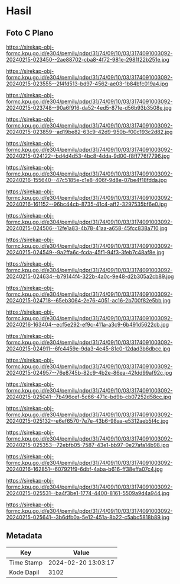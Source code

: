 # Hasil

## Foto C Plano

https://sirekap-obj-formc.kpu.go.id/e304/pemilu/pdpr/31/74/09/10/03/3174091003092-20240215-023450--2ae88702-cba8-4f72-981e-2981f22b251e.jpg

https://sirekap-obj-formc.kpu.go.id/e304/pemilu/pdpr/31/74/09/10/03/3174091003092-20240215-023555--2f4fd513-bd97-4562-ae03-1b84bfc019a4.jpg

https://sirekap-obj-formc.kpu.go.id/e304/pemilu/pdpr/31/74/09/10/03/3174091003092-20240215-023748--90a6f916-da52-4ed5-87fe-d56b93b3508e.jpg

https://sirekap-obj-formc.kpu.go.id/e304/pemilu/pdpr/31/74/09/10/03/3174091003092-20240215-023859--ad19be82-63c9-42d9-950b-f00c193c2d82.jpg

https://sirekap-obj-formc.kpu.go.id/e304/pemilu/pdpr/31/74/09/10/03/3174091003092-20240215-024122--bd4d4d53-4bc8-4dda-9d00-f8ff776f7796.jpg

https://sirekap-obj-formc.kpu.go.id/e304/pemilu/pdpr/31/74/09/10/03/3174091003092-20240216-155640--47c5185e-c1e8-406f-9d8e-07be4f18fdda.jpg

https://sirekap-obj-formc.kpu.go.id/e304/pemilu/pdpr/31/74/09/10/03/3174091003092-20240216-161152--96bc44cb-8735-41c4-aff2-3297535bf6e0.jpg

https://sirekap-obj-formc.kpu.go.id/e304/pemilu/pdpr/31/74/09/10/03/3174091003092-20240215-024506--12fe1a83-4b78-41aa-a658-45fcc838a710.jpg

https://sirekap-obj-formc.kpu.go.id/e304/pemilu/pdpr/31/74/09/10/03/3174091003092-20240215-024549--9a2ffa6c-fcda-45f1-94f3-3feb7c48af8e.jpg

https://sirekap-obj-formc.kpu.go.id/e304/pemilu/pdpr/31/74/09/10/03/3174091003092-20240215-024634--b79144f4-322b-4a0c-9e48-d2b305a2cb89.jpg

https://sirekap-obj-formc.kpu.go.id/e304/pemilu/pdpr/31/74/09/10/03/3174091003092-20240215-024718--65eb3064-2e76-4051-ac16-2b700f82e5bb.jpg

https://sirekap-obj-formc.kpu.go.id/e304/pemilu/pdpr/31/74/09/10/03/3174091003092-20240216-163404--ecf5e292-ef9c-411a-a3c9-6b491d5622cb.jpg

https://sirekap-obj-formc.kpu.go.id/e304/pemilu/pdpr/31/74/09/10/03/3174091003092-20240215-024911--6fc4459e-9da3-4e45-81c0-12dad3b6dbcc.jpg

https://sirekap-obj-formc.kpu.go.id/e304/pemilu/pdpr/31/74/09/10/03/3174091003092-20240215-024957--76e8745b-82c9-4b2e-86ea-42fdd99af92c.jpg

https://sirekap-obj-formc.kpu.go.id/e304/pemilu/pdpr/31/74/09/10/03/3174091003092-20240215-025041--7b496cef-5c66-471c-bd9b-cb07252d58cc.jpg

https://sirekap-obj-formc.kpu.go.id/e304/pemilu/pdpr/31/74/09/10/03/3174091003092-20240215-025132--e6ef6570-7e7e-43b6-98aa-e5312aeb5f4c.jpg

https://sirekap-obj-formc.kpu.go.id/e304/pemilu/pdpr/31/74/09/10/03/3174091003092-20240215-025353--72ebfb05-7587-43e1-bb97-0e27afa14b98.jpg

https://sirekap-obj-formc.kpu.go.id/e304/pemilu/pdpr/31/74/09/10/03/3174091003092-20240216-162851--607921f9-6dbf-4aba-b616-ff38effa07c4.jpg

https://sirekap-obj-formc.kpu.go.id/e304/pemilu/pdpr/31/74/09/10/03/3174091003092-20240215-025531--ba4f3be1-1774-4400-8161-5509a9d4a944.jpg

https://sirekap-obj-formc.kpu.go.id/e304/pemilu/pdpr/31/74/09/10/03/3174091003092-20240215-025641--3b6dfb0a-5e12-451a-8b22-c5abc5818b89.jpg


## Metadata

| Key        | Value               |
| ---------- | ------------------- |
| Time Stamp | 2024-02-20 13:03:17 |
| Kode Dapil | 3102                |



